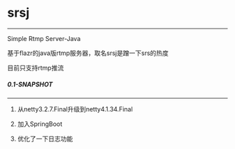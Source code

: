 # srsj

------

Simple Rtmp Server-Java

基于flazr的java版rtmp服务器，取名srsj是蹭一下srs的热度

目前只支持rtmp推流





##### 0.1-SNAPSHOT

------

1. 从netty3.2.7.Final升级到netty4.1.34.Final

2. 加入SpringBoot

3. 优化了一下日志功能